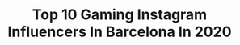 ---
title: Top 10 Gaming Instagram Influencers In Barcelona In 2020
description: >-
  Find top gaming Instagram influencers in Barcelona in 2020. Most popular hashtags: #gaming #barcelona #gamer #videogames.
platform: Instagram
profiles:
  - username: "marcnietoo"
    fullname: >-
      MarcNieto Brand
    location: "Spain"
    followers: 20189
    engagement: 733
    commentsToLikes: 0.182343
    id: ck5znwnoipacl0i147jzhi5ci
    verified: false
    hashtags: "#landers, #esports, #gaming, #pizzalovers"
  - username: "samumxx"
    fullname: >-
      🥀SAMUEL IBÁÑEZ🥀
    location: "Spain"
    followers: 12690
    engagement: 2048
    commentsToLikes: 0.023221
    id: ck6trqozk0j4o0j71q36pczp4
    verified: false
    hashtags: "#ride, #lilyatchy, #undialedtv, #scooterboy"
  - username: "masyebra"
    fullname: >-
      Adolfo Masyebra
    location: "Spain"
    followers: 19892
    engagement: 294
    commentsToLikes: 0.115648
    id: ck1377zk6a8z30i192b0lgaku
    verified: false
    hashtags: "#xmen, #gaminghouse, #street, #mentalism"
  - username: "majesenmoto"
    fullname: >-
      Majes en Moto
    location: "Spain"
    followers: 171750
    engagement: 1726
    commentsToLikes: 0.010801
    id: ck5zpuk18tdia0i14ms075s0o
    verified: false
    hashtags: "#napalm, #gopoor, #isabellacatolica, #offroad"
  - username: "asdfmariely"
    fullname: >-
      Mariely | Belleza Y Arte 🖤
    location: "Spain"
    followers: 10931
    engagement: 511
    commentsToLikes: 0.029663
    id: ck6to8rsvcqpp0j71tgqm8y7e
    verified: false
    hashtags: "#barandorrabarcelona, #goodmorning, #nerds, #eating"
  - username: "luciasainzp"
    fullname: >-
      Lucía Sainz
    location: "Spain"
    followers: 25093
    engagement: 281
    commentsToLikes: 0.031323
    id: ck0vwkxkkub420i19frbz9z75
    verified: true
    hashtags: "#playing, #staypositive, #cruzrojaespa, #lunch"
  - username: "antonraider_"
    fullname: >-
      Aɴᴛᴏɴ Rᴀɪᴅᴇʀ
    location: "Spain"
    followers: 11648
    engagement: 1537
    commentsToLikes: 0.058943
    id: ck5pvb6bqh0x10i11850e3rxo
    verified: false
    hashtags: "#roomgamer, #playingvideogames, #gamerwoman, #staysafe"
  - username: "papisosa0"
    fullname: >-
      PapiSosa
    location: "Spain"
    followers: 18004
    engagement: 636
    commentsToLikes: 0.052217
    id: ck5c5rl3p40rq0i11rrvycey4
    verified: false
    hashtags: "#league10, #lppexperience, #gamer, #leagueoflegends"
  - username: "kironyt"
    fullname: >-
      KIRON
    location: "Spain"
    followers: 85453
    engagement: 319
    commentsToLikes: 0.020818
    id: ck5ztv26j16d70i14sabo1m0r
    verified: false
    hashtags: "#jaleito, #meteoragreece, #wildgosnow, #feliza"
  - username: "charlynighter"
    fullname: >-
      Charly
    location: "Spain"
    followers: 34293
    engagement: 426
    commentsToLikes: 0.105961
    id: ck5hctw8njy6w0i11b7vu8u9g
    verified: false
    hashtags: "#look, #twitchcon, #pompeya, #epicgames"
---